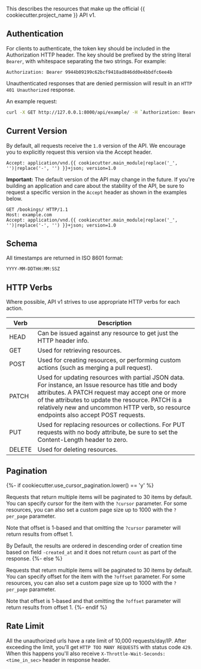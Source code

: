 This describes the resources that make up the official {{ cookiecutter.project_name }} API v1.

## Authentication

For clients to authenticate, the token key should be included in the Authorization HTTP header. The key should be prefixed by the string literal `Bearer`, with whitespace separating the two strings. For example:

```
Authorization: Bearer 9944b09199c62bcf9418ad846dd0e4bbdfc6ee4b
```
Unauthenticated responses that are denied permission will result in an `HTTP 401 Unauthorized` response.

An example request:
```bash
curl -X GET http://127.0.0.1:8000/api/example/ -H `Authorization: Bearer 9944b09199c62bcf9418ad846dd0e4bbdfc6ee4b`
```

## Current Version

By default, all requests receive the `1.0` version of the API. We encourage you to explicitly request this version via the Accept header.

```
Accept: application/vnd.{{ cookiecutter.main_module|replace('_', '')|replace('-', '') }}+json; version=1.0
```

__Important:__ The default version of the API may change in the future. If you're building an application and care about the stability of the API, be sure to request a specific version in the `Accept` header as shown in the examples below.

```
GET /bookings/ HTTP/1.1
Host: example.com
Accept: application/vnd.{{ cookiecutter.main_module|replace('_', '')|replace('-', '') }}+json; version=1.0
```


## Schema

All timestamps are returned in ISO 8601 format:

`YYYY-MM-DDTHH:MM:SSZ`


## HTTP Verbs

Where possible, API v1 strives to use appropriate HTTP verbs for each action.

Verb    | Description
------- | -------------
HEAD    |  Can be issued against any resource to get just the HTTP header info.
GET     | Used for retrieving resources.
POST    |  Used for creating resources, or performing custom actions (such as merging a pull request).
PATCH   | Used for updating resources with partial JSON data. For instance, an Issue resource has title and body attributes. A PATCH request may accept one or more of the attributes to update the resource. PATCH is a relatively new and uncommon HTTP verb, so resource endpoints also accept POST requests.
PUT     | Used for replacing resources or collections. For PUT requests with no body attribute, be sure to set the Content-Length header to zero.
DELETE  | Used for deleting resources.

## Pagination
{%- if cookiecutter.use_cursor_pagination.lower() == 'y' %}

Requests that return multiple items will be paginated to 30 items by default. You can specify cursor for the item with the `?cursor` parameter. For some resources, you can also set a custom page size up to 1000 with the `?per_page` parameter.

Note that offset is 1-based and that omitting the `?cursor` parameter will return results from offset 1.

By Default, the results are ordered in descending order of creation time based on field `-created_at` and it does not return `count` as part of the response.
{%- else %}

Requests that return multiple items will be paginated to 30 items by default. You can specify offset for the item with the `?offset` parameter. For some resources, you can also set a custom page size up to 1000 with the `?per_page` parameter.

Note that offset is 1-based and that omitting the `?offset` parameter will return results from offset 1.
{%- endif %}

## Rate Limit

All the unauthorized urls have a rate limit of 10,000 requests/day/IP. After exceeding the limit, you'll get `HTTP TOO MANY REQUESTS` with status code `429`. When this happens you'll also receive `X-Throttle-Wait-Seconds: <time_in_sec>` header in response header.
